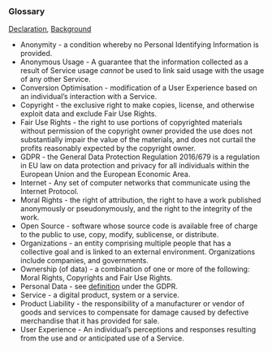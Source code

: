 ### Glossary

[Declaration](https://github.com/opt-out-eu/declaration-of-digital-human-rights/blob/master/README.md), [Background](https://github.com/opt-out-eu/declaration-of-digital-human-rights/blob/master/Background.md)

*   Anonymity - a condition whereby no Personal Identifying Information is provided.
*   Anonymous Usage - A guarantee that the information collected as a result of Service usage _cannot_ be used to link said usage with the usage of any other Service.
*   Conversion Optimisation - modification of a User Experience based on an individual’s interaction with a Service.
*   Copyright - the exclusive right to make copies, license, and otherwise exploit data and exclude Fair Use Rights. 
*   Fair Use Rights - the right to use portions of copyrighted materials without permission of the copyright owner provided the use does not substantially impair the value of the materials, and does not curtail the profits reasonably expected by the copyright owner.
*   GDPR - the General Data Protection Regulation 2016/679 is a regulation in EU law on data protection and privacy for all individuals within the European Union and the European Economic Area. 
*   Internet - Any set of computer networks that communicate using the Internet Protocol.
*   Moral Rights - the right of attribution, the right to have a work published anonymously or pseudonymously, and the right to the integrity of the work.
*   Open Source - software whose source code is available free of charge to the public to use, copy, modify, sublicense, or distribute.
*   Organizations - an entity comprising multiple people that has a collective goal and is linked to an external environment. Organizations include companies, and governments. 
*   Ownership (of data) - a combination of one or more of the following: Moral Rights, Copyrights and Fair Use Rights.
*   Personal Data - see [definition](https://gdpr-info.eu/art-4-gdpr/) under the GDPR. 
*   Service - a digital product, system or a service.
*   Product Liability - the responsibility of a manufacturer or vendor of goods and services to compensate for damage caused by defective merchandise that it has provided for sale.
*   User Experience - An individual’s perceptions and responses resulting from the use and or anticipated use of a Service.

